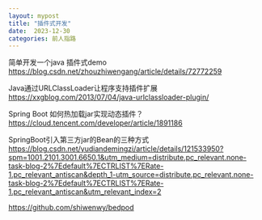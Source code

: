 ```yaml
---
layout: mypost
title: "插件式开发"
date:  2023-12-30
categories: 前人指路
---
```



简单开发一个java 插件式demo https://blog.csdn.net/zhouzhiwengang/article/details/72772259




Java通过URLClassLoader让程序支持插件扩展 https://xxgblog.com/2013/07/04/java-urlclassloader-plugin/

Spring Boot 如何热加载jar实现动态插件？ https://cloud.tencent.com/developer/article/1891186




SpringBoot引入第三方jar的Bean的三种方式 https://blog.csdn.net/yudiandemingzi/article/details/121533950?spm=1001.2101.3001.6650.1&utm_medium=distribute.pc_relevant.none-task-blog-2%7Edefault%7ECTRLIST%7ERate-1.pc_relevant_antiscan&depth_1-utm_source=distribute.pc_relevant.none-task-blog-2%7Edefault%7ECTRLIST%7ERate-1.pc_relevant_antiscan&utm_relevant_index=2





https://github.com/shiwenwy/bedpod
